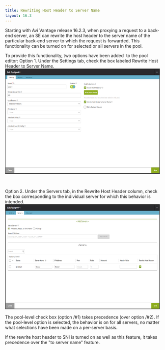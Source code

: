 ```yaml
---
title: Rewriting Host Header to Server Name
layout: 16.3
---
```

Starting with Avi Vantage release 16.2.3, when proxying a request to a back-end server, an SE can rewrite the host header to the server name of the particular back-end server to which the request is forwarded. This functionality can be turned on for selected or all servers in the pool.

To provide this functionality, two options have been added  to the pool editor:
Option 1. Under the Settings tab, check the box labeled Rewrite Host Header to Server Name.
<a href="img/edit-pool-rewrite-host-header.png"><img class="aligncenter wp-image-14717" src="img/edit-pool-rewrite-host-header.png" alt="edit-pool-rewrite-host-header" width="600" height="342"></a>

 

Option 2. Under the Servers tab, in the Rewrite Host Header column, check the box corresponding to the individual server for which this behavior is intended.
<a href="img/edit-pool-rewrite-host-header-servers.png"><img class="aligncenter wp-image-14719" src="img/edit-pool-rewrite-host-header-servers.png" alt="edit-pool-rewrite-host-header-servers" width="600" height="341"></a>

The pool-level check box (option /#1) takes precedence (over option /#2). If the pool-level option is selected, the behavior is on for all servers, no matter what selections have been made on a per-server basis.

If the rewrite host header to SNI is turned on as well as this feature, it takes precedence over the "to server name" feature.
